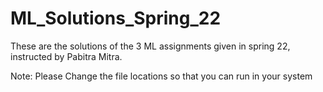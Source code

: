 # ML_Solutions_Spring_22
These are the solutions of the 3 ML assignments given in spring 22, instructed by Pabitra Mitra.

Note:
Please Change the file locations so that you can run in your system
